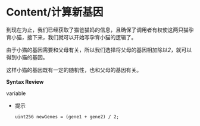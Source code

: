 # Content/计算新基因

到现在为止，我们已经获取了猫爸猫妈的信息，且确保了调用者有权使这两只猫孕育小猫，接下来，我们就可以开始写孕育小猫的逻辑了。

由于小猫的基因需要和父母有关，所以我们选择将父母的基因相加除以*2*，就可以得到小猫的基因。

这样小猫的基因既有一定的随机性，也和父母的基因有关。

**Syntax Review**

variable

- 提示
    
    ```solidity
    uint256 newGenes = (gene1 + gene2) / 2;
    ```
